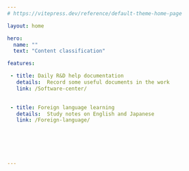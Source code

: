 ```yaml
---
# https://vitepress.dev/reference/default-theme-home-page

layout: home

hero:
  name: ""
  text: "Content classification"

features:

 - title: Daily R&D help documentation
   details:  Record some useful documents in the work
   link: /Software-center/

   
 - title: Foreign language learning
   details:  Study notes on English and Japanese
   link: /Foreign-language/


 

  

---
```


